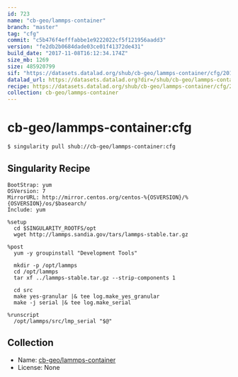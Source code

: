 ```yaml
---
id: 723
name: "cb-geo/lammps-container"
branch: "master"
tag: "cfg"
commit: "c5b476f4efffabbe1e9222022cf5f121956aadd3"
version: "fe2db2b0684dade03ce01f41372de431"
build_date: "2017-11-08T16:12:34.174Z"
size_mb: 1269
size: 485920799
sif: "https://datasets.datalad.org/shub/cb-geo/lammps-container/cfg/2017-11-08-c5b476f4-fe2db2b0/fe2db2b0684dade03ce01f41372de431.simg"
datalad_url: https://datasets.datalad.org?dir=/shub/cb-geo/lammps-container/cfg/2017-11-08-c5b476f4-fe2db2b0/
recipe: https://datasets.datalad.org/shub/cb-geo/lammps-container/cfg/2017-11-08-c5b476f4-fe2db2b0/Singularity
collection: cb-geo/lammps-container
---
```


# cb-geo/lammps-container:cfg

```bash
$ singularity pull shub://cb-geo/lammps-container:cfg
```

## Singularity Recipe

```singularity
BootStrap: yum
OSVersion: 7
MirrorURL: http://mirror.centos.org/centos-%{OSVERSION}/%{OSVERSION}/os/$basearch/
Include: yum

%setup
  cd $SINGULARITY_ROOTFS/opt
  wget http://lammps.sandia.gov/tars/lammps-stable.tar.gz

%post
  yum -y groupinstall "Development Tools"

  mkdir -p /opt/lammps
  cd /opt/lammps
  tar xf ../lammps-stable.tar.gz --strip-components 1

  cd src
  make yes-granular |& tee log.make_yes_granular
  make -j serial |& tee log.make_serial

%runscript
  /opt/lammps/src/lmp_serial "$@"
```

## Collection

 - Name: [cb-geo/lammps-container](https://github.com/cb-geo/lammps-container)
 - License: None

